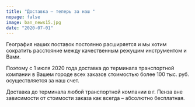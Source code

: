 ```yaml
---
title: "Доставка – теперь за наш "
nopage: false
image: ban_news15.jpg
date: "2020-07-01"
---
```

География наших поставок постоянно расширяется и мы хотим сократить расстояние между качественным режущим инструментом и Вами.

Поэтому с 1 июля 2020 года доставка до терминала транспортной компании в Вашем городе всех заказов стоимостью более 100 тыс. руб. осуществляется за наш счет.

Доставка до терминала любой транспортной компании в г. Пенза вне зависимости от стоимости заказа как всегда – абсолютно бесплатная.